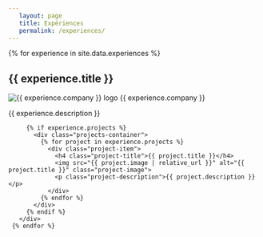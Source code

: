 ```yaml
---
   layout: page
   title: Expériences
   permalink: /experiences/
---
```


<div class="experiences-container">
     {% for experience in site.data.experiences %}
       <div class="experience-item">
         <h2 class="experience-title">{{ experience.title }}</h2>
         <div class="experience-company">
           <img src="{{ experience.logo | relative_url }}" alt="{{ experience.company }} logo" class="company-logo">
           <span class="company-name">{{ experience.company }}</span>
         </div>
         <p class="experience-description">{{ experience.description }}</p>
         
         {% if experience.projects %}
           <div class="projects-container">
             {% for project in experience.projects %}
               <div class="project-item">
                 <h4 class="project-title">{{ project.title }}</h4>
                 <img src="{{ project.image | relative_url }}" alt="{{ project.title }}" class="project-image">
                 <p class="project-description">{{ project.description }}</p>
               </div>
             {% endfor %}
           </div>
         {% endif %}
       </div>
     {% endfor %}
</div>